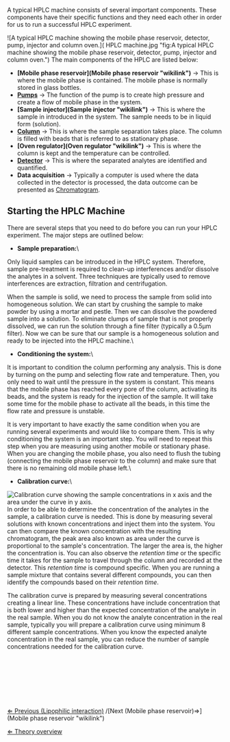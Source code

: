 A typical HPLC machine consists of several important components. These
components have their specific functions and they need each other in
order for us to run a successful HPLC experiment.

![A typical HPLC machine showing the mobile phase reservoir, detector,
pump, injector and column
oven.]( HPLC machine.jpg "fig:A typical HPLC machine showing the mobile phase reservoir, detector, pump, injector and column oven.")
The main components of the HPLC are listed below:

-   **[Mobile phase reservoir](Mobile phase reservoir "wikilink")** →
    This is where the mobile phase is contained. The mobile phase is
    normally stored in glass bottles.
-   **[Pumps](Pumps "wikilink")** → The function of the pump is to
    create high pressure and create a flow of mobile phase in the
    system.
-   **[Sample injector](Sample injector "wikilink")** → This is where
    the sample in introduced in the system. The sample needs to be in
    liquid form (solution).
-   **[Column](Column "wikilink")** → This is where the sample
    separation takes place. The column is filled with beads that is
    referred to as stationary phase.
-   **[Oven regulator](Oven regulator "wikilink")** → This is where the
    column is kept and the temperature can be controlled.
-   **[Detector](Detector "wikilink")** → This is where the separated
    analytes are identified and quantified.
-   **Data acquisition** → Typically a computer is used where the data
    collected in the detector is processed, the data outcome can be
    presented as [Chromatogram](Chromatogram "wikilink").

Starting the HPLC Machine
-------------------------

There are several steps that you need to do before you can run your HPLC
experiment. The major steps are outlined below:

-   **Sample preparation:**\

Only liquid samples can be introduced in the HPLC system. Therefore,
sample pre-treatment is required to clean-up interferences and/or
dissolve the analytes in a solvent. Three techniques are typically used
to remove interferences are extraction, filtration and centrifugation.

When the sample is solid, we need to process the sample from solid into
homogeneous solution. We can start by crushing the sample to make powder
by using a mortar and pestle. Then we can dissolve the powdered sample
into a solution. To eliminate clumps of sample that is not properly
dissolved, we can run the solution through a fine filter (typically a
0.5μm filter). Now we can be sure that our sample is a homogeneous
solution and ready to be injected into the HPLC machine.\

-   **Conditioning the system:**\

It is important to condition the column performing any analysis. This is
done by turning on the pump and selecting flow rate and temperature.
Then, you only need to wait until the pressure in the system is
constant. This means that the mobile phase has reached every pore of the
column, activating its beads, and the system is ready for the injection
of the sample. It will take some time for the mobile phase to activate
all the beads, in this time the flow rate and pressure is unstable.

It is very important to have exactly the same condition when you are
running several experiments and would like to compare them. This is why
conditioning the system is an important step. You will need to repeat
this step when you are measuring using another mobile or stationary
phase. When you are changing the mobile phase, you also need to flush
the tubing (connecting the mobile phase reservoir to the column) and
make sure that there is no remaining old mobile phase left.\

-   **Calibration curve:**\

![Calibration curve showing the sample concentrations in x axis and the
area under the curve in y
axis.]( CalibrationCurve.png "fig:Calibration curve showing the sample concentrations in x axis and the area under the curve in y axis.")
In order to be able to determine the concentration of the analytes in
the sample, a calibration curve is needed. This is done by measuring
several solutions with known concentrations and inject them into the
system. You can then compare the known concentration with the resulting
chromatogram, the peak area also known as area under the curve is
proportional to the sample's concentration. The larger the area is, the
higher the concentration is. You can also observe the *retention time*
or the specific time it takes for the sample to travel through the
column and recorded at the detector. This *retention time* is compound
specific. When you are running a sample mixture that contains several
different compounds, you can then identify the compounds based on their
*retention time*.

The calibration curve is prepared by measuring several concentrations
creating a linear line. These concentrations have include concentration
that is both lower and higher than the expected concentration of the
analyte in the real sample. When you do not know the analyte
concentration in the real sample, typically you will prepare a
calibration curve using minimum 8 different sample concentrations. When
you know the expected analyte concentration in the real sample, you can
reduce the number of sample concentrations needed for the calibration
curve.

\
\
\
\
\
\
\
 [⇐ Previous (Lipophilic
interaction)](Lipophilic_interaction "wikilink") /[Next (Mobile phase
reservoir)⇒](Mobile phase reservoir "wikilink")

[⇐ Theory overview](HPLC "wikilink")

